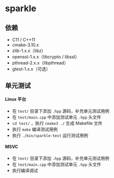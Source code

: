 # sparkle

## 依赖

- C11 / C++11
- cmake-3.10.x
- zlib-1.x.x（libz）
- openssl-1.x.x（libcrypto / libssl）
- pthread-2.x.x（libpthread）
- gtest-1.x.x（可选）

## 单元测试

#### Linux 平台

- 在 `test/` 目录下添加 `.hpp` 源码，补充单元测试用例
- 在 `test/main.cpp` 中添加测试单元 `.hpp` 头文件
- `cd test/` ，执行 `cmake3 ./` 生成 Makefile 文件
- 执行 `make` 编译测试用例
- 执行 `./bin/sparkle-test` 运行测试用例

#### MSVC 

- 在 `test/` 目录下添加 `.hpp` 源码，补充单元测试用例
- 在 `test/main.cpp` 中添加测试单元 `.hpp` 头文件
- 执行编译调试